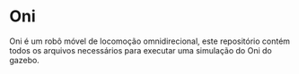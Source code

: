# Oni
Oni é um robô móvel de locomoção omnidirecional, este repositório contém todos os arquivos necessários para executar uma simulação do Oni do gazebo.
